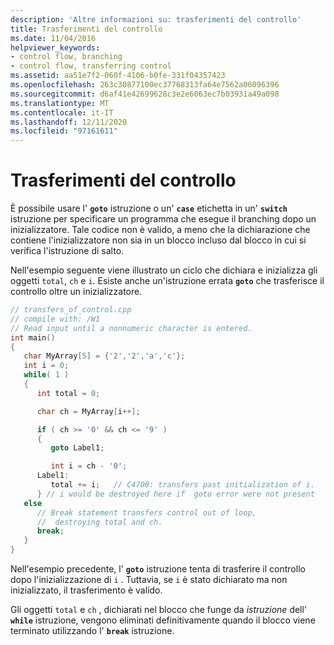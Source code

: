 ```yaml
---
description: 'Altre informazioni su: trasferimenti del controllo'
title: Trasferimenti del controllo
ms.date: 11/04/2016
helpviewer_keywords:
- control flow, branching
- control flow, transferring control
ms.assetid: aa51e7f2-060f-4106-b0fe-331f04357423
ms.openlocfilehash: 263c30877100ec37768313fa64e7562a06096396
ms.sourcegitcommit: d6af41e42699628c3e2e6063ec7b03931a49a098
ms.translationtype: MT
ms.contentlocale: it-IT
ms.lasthandoff: 12/11/2020
ms.locfileid: "97161611"
---
```

# <a name="transfers-of-control"></a>Trasferimenti del controllo

È possibile usare l' **`goto`** istruzione o un' **`case`** etichetta in un' **`switch`** istruzione per specificare un programma che esegue il branching dopo un inizializzatore. Tale codice non è valido, a meno che la dichiarazione che contiene l'inizializzatore non sia in un blocco incluso dal blocco in cui si verifica l'istruzione di salto.

Nell'esempio seguente viene illustrato un ciclo che dichiara e inizializza gli oggetti `total`, `ch` e `i`. Esiste anche un'istruzione errata **`goto`** che trasferisce il controllo oltre un inizializzatore.

```cpp
// transfers_of_control.cpp
// compile with: /W1
// Read input until a nonnumeric character is entered.
int main()
{
   char MyArray[5] = {'2','2','a','c'};
   int i = 0;
   while( 1 )
   {
      int total = 0;

      char ch = MyArray[i++];

      if ( ch >= '0' && ch <= '9' )
      {
         goto Label1;

         int i = ch - '0';
      Label1:
         total += i;   // C4700: transfers past initialization of i.
      } // i would be destroyed here if  goto error were not present
   else
      // Break statement transfers control out of loop,
      //  destroying total and ch.
      break;
   }
}
```

Nell'esempio precedente, l' **`goto`** istruzione tenta di trasferire il controllo dopo l'inizializzazione di `i` . Tuttavia, se `i` è stato dichiarato ma non inizializzato, il trasferimento è valido.

Gli oggetti `total` e `ch` , dichiarati nel blocco che funge da *istruzione* dell' **`while`** istruzione, vengono eliminati definitivamente quando il blocco viene terminato utilizzando l' **`break`** istruzione.
